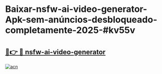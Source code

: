 # Baixar-nsfw-ai-video-generator-Apk-sem-anúncios-desbloqueado-completamente-2025-#kv55v

# <h2><a href="https://ainizakaria.my?title=nsfw-ai-video-generator&ref=24M">🔗👉 🔴 nsfw-ai-video-generator</a></h2>

[![acn](https://github.com/user-attachments/assets/0f9c940e-d8b0-45ae-aac7-cd30a18b3e1c)](https://ainizakaria.my?title=nsfw-ai-video-generator&ref=24M)

